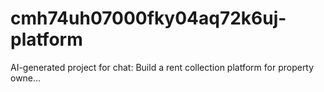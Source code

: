 # cmh74uh07000fky04aq72k6uj-platform
AI-generated project for chat: Build a rent collection platform for property owne...
